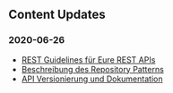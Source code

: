 ## Content Updates

### 2020-06-26

- [REST Guidelines für Eure REST APIs](https://github.com/florianwachs/AspNetWebservicesCourse/blob/main/00_cheatsheets/guidelines/rest-guidelines/rest-guidelines.md)
- [Beschreibung des Repository Patterns](https://github.com/florianwachs/AspNetWebservicesCourse/blob/main/00_cheatsheets/patterns/repository/repository-pattern.md)
- [API Versionierung und Dokumentation](https://github.com/florianwachs/AspNetWebservicesCourse/tree/main/course/apiversioningswagger)
